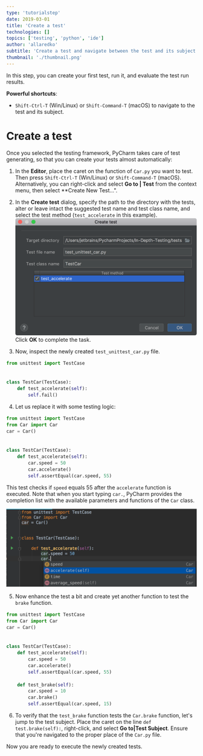 ```yaml
---
type: 'tutorialstep'
date: 2019-03-01
title: 'Create a test'
technologies: []
topics: ['testing', 'python', 'ide']
author: 'allaredko'
subtitle: 'Create a test and navigate between the test and its subject.'
thumbnail: './thumbnail.png'
---
```


In this step, you can create your first test, run it, and evaluate the test run results.

**Powerful shortcuts**: 
-  `Shift-Ctrl-T` (Win/Linux) or `Shift-Command-T` (macOS) to navigate to the test and its subject.

# Create a test

Once you selected the testing framework, PyCharm takes care of test generating, so that you can 
create your tests almost automatically:

1. In the **Editor**, place the caret on the function of `Car.py` you want to test. Then press 
`Shift-Ctrl-T` (Win/Linux) or `Shift-Command-T` (macOS). Alternatively, you can right-click and select
**Go to | Test** from the context menu, then select **Create New Test...".

2. In the **Create test** dialog, specify the path to the directory with the tests, alter or leave intact 
the suggested test name and test class name, and select the test method (`test_accelerate` in this example). 
 ![Create test dialog](screenshots/test_create_test_dialog.png)
Click **OK** to complete the task.

3. Now, inspect the newly created ``test_unittest_car.py`` file.

```python
from unittest import TestCase


class TestCar(TestCase):
    def test_accelerate(self):
        self.fail()
```

4. Let us replace it with some testing logic:

```python
from unittest import TestCase
from Car import Car
car = Car()
 
 
class TestCar(TestCase):
    def test_accelerate(self):
        car.speed = 50
        car.accelerate()
        self.assertEqual(car.speed, 55)
```

This test checks if `speed` equals 55 after the `accelerate` function is executed.
Note that when you start typing `car.`, PyCharm provides the completion list with the 
available parameters and functions of the `Car` class.

![Code completion](screenshots/test_code_completion.png)

5. Now enhance the test a bit and create yet another function to test the `brake` function.

```python
from unittest import TestCase
from Car import Car
car = Car()
 
 
class TestCar(TestCase):
    def test_accelerate(self):
        car.speed = 50
        car.accelerate()
        self.assertEqual(car.speed, 55)
        
    def test_brake(self):
        car.speed = 10
        car.brake()
        self.assertEqual(car.speed, 15)
```

6. To verify that the `test_brake` function tests the `Car.brake` function, let's jump to the test subject.
Place the caret on the line `def test.brake(self):`, right-click, and select **Go to|Test Subject**.
Ensure that you're navigated to the proper place of the `Car.py` file.

Now you are ready to execute the newly created tests.